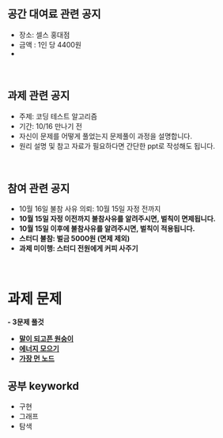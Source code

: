 ## 공간 대여료 관련 공지
- 장소: 셀스 홍대점
- 금액 : 1인 당 4400원
- 
<br>

## 과제 관련 공지
- 주제: 코딩 테스트 알고리즘
- 기간: 10/16 만나기 전
- 자신이 문제를 어떻게 풀었는지 문제풀이 과정을 설명합니다.
- 원리 설명 및 참고 자료가 필요하다면 간단한 ppt로 작성해도 됩니다.

<br>

## 참여 관련 공지
- 10월 16일 불참 사유 의뢰: 10월 15일 자정 전까지
- **10월 15일 자정 이전까지 불참사유를 알려주시면, 벌칙이 면제됩니다.**
- **10월 15일 이후에 불참사유를 알려주시면, 벌칙이 적용됩니다.**
- **스터디 불참: 벌금 5000원 (면제 제외)**
- **과제 미이행: 스터디 전원에게 커피 사주기**
<br>

# 과제 문제

**- 3문제 풀것**
- [**말이 되고픈 원숭이**](https://www.acmicpc.net/problem/1600)
- [**에너지 모으기**](https://www.acmicpc.net/problem/16198)
- [**가장 먼 노드**](https://programmers.co.kr/learn/courses/30/lessons/49189)


## 공부 keyworkd
- 구현 
- 그래프
- 탐색
